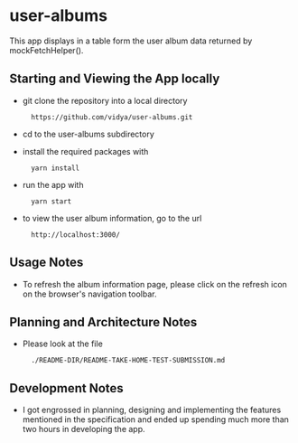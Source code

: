 # user-albums
This app displays in a table form the user album data returned by mockFetchHelper().
 
## Starting and Viewing the App locally

- git clone the repository into a local directory

        https://github.com/vidya/user-albums.git

- cd to the user-albums subdirectory

- install the required packages with

        yarn install
        
- run the app with 

        yarn start
        
- to view the user album information, go to the url

        http://localhost:3000/
  
## Usage Notes

- To refresh the album information page, please click on the refresh icon 
  on the browser's navigation toolbar.

## Planning and Architecture Notes

- Please look at the file

        ./README-DIR/README-TAKE-HOME-TEST-SUBMISSION.md

## Development Notes

- I got engrossed in planning, designing and implementing the features mentioned in the specification and 
ended up spending much more than two hours in developing the app.

